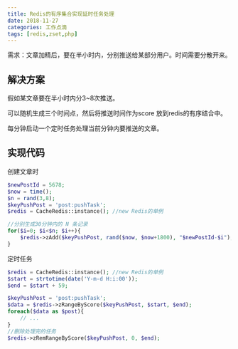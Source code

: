 ```yaml
---
title: Redis的有序集合实现延时任务处理
date: 2018-11-27
categories: 工作点滴
tags: [redis,zset,php]
---
```


需求：文章加精后，要在半小时内，分别推送给某部分用户。时间需要分散开来。

<!--more-->

## 解决方案
假如某文章要在半小时内分3~8次推送。

可以随机生成三个时间点，然后将推送时间作为score 放到redis的有序结合中。

每分钟启动一个定时任务处理当前分钟内要推送的文章。

## 实现代码

创建文章时
```php
$newPostId = 5678;
$now = time();
$n = rand(3,8);
$keyPushPost = 'post:pushTask';
$redis = CacheRedis::instance(); //new Redis的单例

//分别生成30分钟内的 N 条记录
for($i=0; $i<$n; $i++){
	$redis->zAdd($keyPushPost, rand($now, $now+1800), "$newPostId-$i");
}
```

定时任务
```php
$redis = CacheRedis::instance(); //new Redis的单例
$start = strtotime(date('Y-m-d H:i:00'));
$end = $start + 59;

$keyPushPost = 'post:pushTask';
$data = $redis->zRangeByScore($keyPushPost, $start, $end);
foreach($data as $post){
	// ...
}
//删除处理完的任务
$redis->zRemRangeByScore($keyPushPost, 0, $end);
```